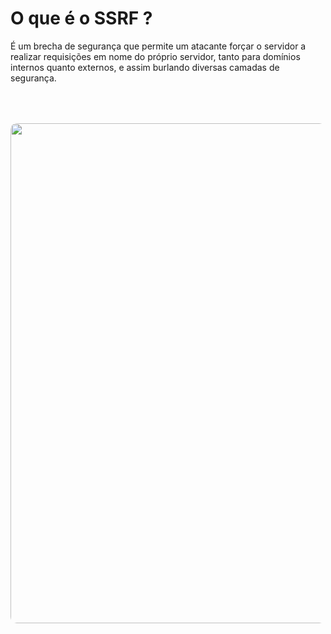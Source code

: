 # O que é o SSRF ?

É um brecha de segurança que permite um atacante forçar o servidor a realizar requisições em nome do próprio servidor, tanto para domínios internos quanto externos, e assim burlando diversas camadas de segurança.​

<div v-click>
<Image src="ssrf1.png" style="margin:0 auto;border-radius:10px;width:800px;margin-top:50px" />
</div>